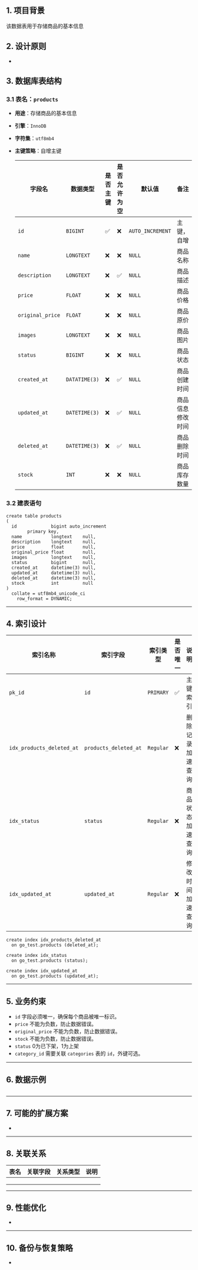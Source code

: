 ## **1. 项目背景**

该数据表用于存储商品的基本信息

## **2. 设计原则**

-

## **3. 数据库表结构**

### **3.1 表名：`products`**

- **用途**：存储商品的基本信息

- **引擎**：`InnoDB`

- **字符集**：`utf8mb4`

- **主键策略**：自增主键

  | 字段名              | 数据类型          | 是否主键     | 是否允许为空   | 默认值              | 备注       |
    |------------------|---------------|----------|----------|------------------|----------|
  | `id`             | `BIGINT`      | ✅        | ❌        | `AUTO_INCREMENT` | 主键，自增    |
  | `name`           | `LONGTEXT`    | ❌        | ❌        | `NULL`           | 商品名称     |
  | `description`    | `LONGTEXT`    | ❌        | ✅        | `NULL`           | 商品描述     |
  | `price`          | `FLOAT`       | ❌        | ❌        | `NULL`           | 商品价格     |
  | `original_price` | `FLOAT`       | ❌        | ❌        | `NULL`           | 商品原价     |
  | `images`         | `LONGTEXT`    | ❌        | ❌        | `NULL`           | 商品图片     |
  | `status`         | `BIGINT`      | ❌        | ❌        | `NULL`           | 商品状态     |
  | `created_at`     | `DATATIME(3)` | ❌        | ✅        | `NULL`           | 商品创建时间   |
  | `updated_at`     | `DATETIME(3)` | ❌        | ✅        | `NULL`           | 商品信息修改时间 |
  | `deleted_at`     | `DATETIME(3)` | ❌        | ✅        | `NULL`           | 商品删除时间   |
  | `stock`          | `INT`         | ❌        | ❌        | `NULL`           | 商品库存数量   |

### 3.2 建表语句

```mysql
create table products
(
  id             bigint auto_increment
        primary key,
  name           longtext    null,
  description    longtext    null,
  price          float       null,
  original_price float       null,
  images         longtext    null,
  status         bigint      null,
  created_at     datetime(3) null,
  updated_at     datetime(3) null,
  deleted_at     datetime(3) null,
  stock          int         null
)
  collate = utf8mb4_unicode_ci
    row_format = DYNAMIC;

```



------

## **4. 索引设计**

| **索引名称**                  | **索引字段**              | **索引类型**  | **是否唯一**    | **说明**   |
|---------------------------|-----------------------|-----------|-------------|----------|
| `pk_id`                   | `id`                  | `PRIMARY` | ✅           | 主键索引     |
| `idx_products_deleted_at` | `products_deleted_at` | `Regular` | ❌           | 删除记录加速查询 |
| `idx_status`              | `status`              | `Regular` | ❌           | 商品状态加速查询 |
| `idx_updated_at`          | `updated_at`          | `Regular` | ❌           | 修改时间加速查询 |

```mysql
create index idx_products_deleted_at
  on go_test.products (deleted_at);

create index idx_status
  on go_test.products (status);

create index idx_updated_at
  on go_test.products (updated_at);
```

------

## **5. 业务约束**

- `id` 字段必须唯一，确保每个商品被唯一标识。
- `price` 不能为负数，防止数据错误。
- `original_price` 不能为负数，防止数据错误。
- `stock` 不能为负数，防止数据错误。
- `status` 0为已下架，1为上架
- `category_id` 需要关联 `categories` 表的 `id`，外键可选。

------

## **6. 数据示例**

```sql

```

------

## **7. 可能的扩展方案**

-

------

## **8. 关联关系**

| **表名**    | **关联字段**      | **关系类型**      | **说明**    |
|-----------|---------------|---------------|-----------|
|           |               |               |           |
|           |               |               |           |
|           |               |               |           |

------

## **9. 性能优化**

-

------

## **10. 备份与恢复策略**

- 